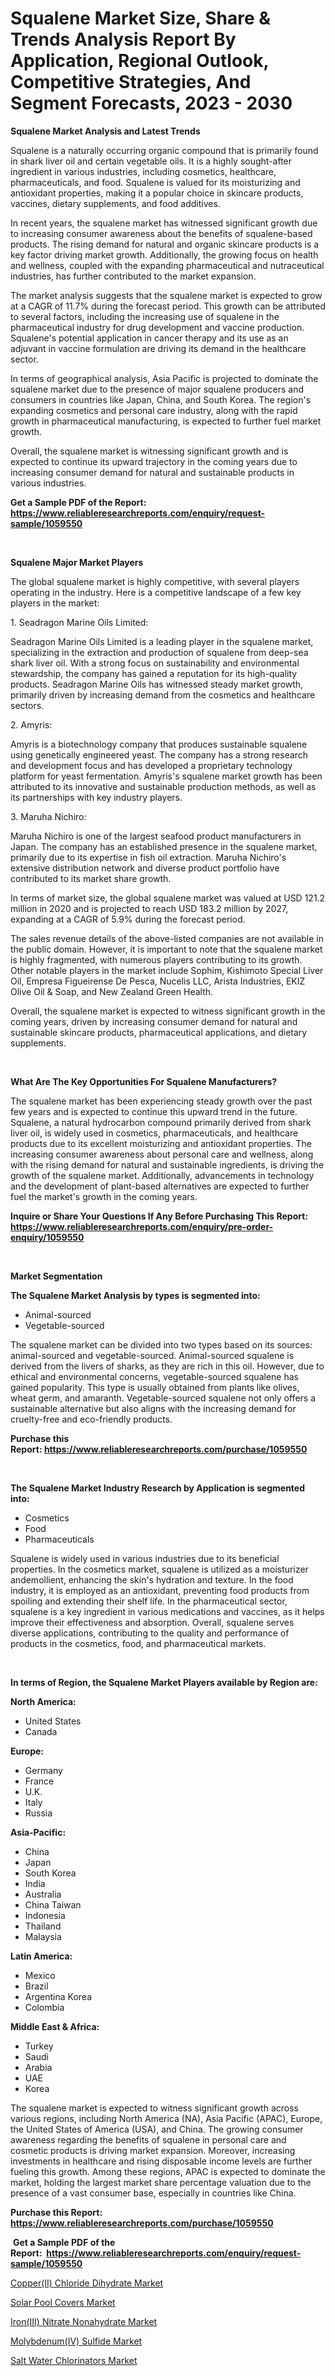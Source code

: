 <p><h1>Squalene Market Size, Share & Trends Analysis Report By Application, Regional Outlook, Competitive Strategies, And Segment Forecasts, 2023 - 2030</h1></p><p><strong>Squalene Market Analysis and Latest Trends</strong></p>
<p><p>Squalene is a naturally occurring organic compound that is primarily found in shark liver oil and certain vegetable oils. It is a highly sought-after ingredient in various industries, including cosmetics, healthcare, pharmaceuticals, and food. Squalene is valued for its moisturizing and antioxidant properties, making it a popular choice in skincare products, vaccines, dietary supplements, and food additives.</p><p>In recent years, the squalene market has witnessed significant growth due to increasing consumer awareness about the benefits of squalene-based products. The rising demand for natural and organic skincare products is a key factor driving market growth. Additionally, the growing focus on health and wellness, coupled with the expanding pharmaceutical and nutraceutical industries, has further contributed to the market expansion.</p><p>The market analysis suggests that the squalene market is expected to grow at a CAGR of 11.7% during the forecast period. This growth can be attributed to several factors, including the increasing use of squalene in the pharmaceutical industry for drug development and vaccine production. Squalene's potential application in cancer therapy and its use as an adjuvant in vaccine formulation are driving its demand in the healthcare sector.</p><p>In terms of geographical analysis, Asia Pacific is projected to dominate the squalene market due to the presence of major squalene producers and consumers in countries like Japan, China, and South Korea. The region's expanding cosmetics and personal care industry, along with the rapid growth in pharmaceutical manufacturing, is expected to further fuel market growth.</p><p>Overall, the squalene market is witnessing significant growth and is expected to continue its upward trajectory in the coming years due to increasing consumer demand for natural and sustainable products in various industries.</p></p>
<p><strong>Get a Sample PDF of the Report:&nbsp; <a href="https://www.reliableresearchreports.com/enquiry/request-sample/1059550">https://www.reliableresearchreports.com/enquiry/request-sample/1059550</a></strong></p>
<p>&nbsp;</p>
<p><strong>Squalene Major Market Players</strong></p>
<p><p>The global squalene market is highly competitive, with several players operating in the industry. Here is a competitive landscape of a few key players in the market:</p><p>1. Seadragon Marine Oils Limited:</p><p>Seadragon Marine Oils Limited is a leading player in the squalene market, specializing in the extraction and production of squalene from deep-sea shark liver oil. With a strong focus on sustainability and environmental stewardship, the company has gained a reputation for its high-quality products. Seadragon Marine Oils has witnessed steady market growth, primarily driven by increasing demand from the cosmetics and healthcare sectors.</p><p>2. Amyris:</p><p>Amyris is a biotechnology company that produces sustainable squalene using genetically engineered yeast. The company has a strong research and development focus and has developed a proprietary technology platform for yeast fermentation. Amyris's squalene market growth has been attributed to its innovative and sustainable production methods, as well as its partnerships with key industry players.</p><p>3. Maruha Nichiro:</p><p>Maruha Nichiro is one of the largest seafood product manufacturers in Japan. The company has an established presence in the squalene market, primarily due to its expertise in fish oil extraction. Maruha Nichiro's extensive distribution network and diverse product portfolio have contributed to its market share growth.</p><p>In terms of market size, the global squalene market was valued at USD 121.2 million in 2020 and is projected to reach USD 183.2 million by 2027, expanding at a CAGR of 5.9% during the forecast period.</p><p>The sales revenue details of the above-listed companies are not available in the public domain. However, it is important to note that the squalene market is highly fragmented, with numerous players contributing to its growth. Other notable players in the market include Sophim, Kishimoto Special Liver Oil, Empresa Figueirense De Pesca, Nucelis LLC, Arista Industries, EKIZ Olive Oil & Soap, and New Zealand Green Health.</p><p>Overall, the squalene market is expected to witness significant growth in the coming years, driven by increasing consumer demand for natural and sustainable skincare products, pharmaceutical applications, and dietary supplements.</p></p>
<p>&nbsp;</p>
<p><strong>What Are The Key Opportunities For Squalene Manufacturers?</strong></p>
<p><p>The squalene market has been experiencing steady growth over the past few years and is expected to continue this upward trend in the future. Squalene, a natural hydrocarbon compound primarily derived from shark liver oil, is widely used in cosmetics, pharmaceuticals, and healthcare products due to its excellent moisturizing and antioxidant properties. The increasing consumer awareness about personal care and wellness, along with the rising demand for natural and sustainable ingredients, is driving the growth of the squalene market. Additionally, advancements in technology and the development of plant-based alternatives are expected to further fuel the market's growth in the coming years.</p></p>
<p><strong>Inquire or Share Your Questions If Any Before Purchasing This Report: <a href="https://www.reliableresearchreports.com/enquiry/pre-order-enquiry/1059550">https://www.reliableresearchreports.com/enquiry/pre-order-enquiry/1059550</a></strong></p>
<p>&nbsp;</p>
<p><strong>Market Segmentation</strong></p>
<p><strong>The Squalene Market Analysis by types is segmented into:</strong></p>
<p><ul><li>Animal-sourced</li><li>Vegetable-sourced</li></ul></p>
<p><p>The squalene market can be divided into two types based on its sources: animal-sourced and vegetable-sourced. Animal-sourced squalene is derived from the livers of sharks, as they are rich in this oil. However, due to ethical and environmental concerns, vegetable-sourced squalene has gained popularity. This type is usually obtained from plants like olives, wheat germ, and amaranth. Vegetable-sourced squalene not only offers a sustainable alternative but also aligns with the increasing demand for cruelty-free and eco-friendly products.</p></p>
<p><strong>Purchase this Report:&nbsp;<a href="https://www.reliableresearchreports.com/purchase/1059550">https://www.reliableresearchreports.com/purchase/1059550</a></strong></p>
<p>&nbsp;</p>
<p><strong>The Squalene Market Industry Research by Application is segmented into:</strong></p>
<p><ul><li>Cosmetics</li><li>Food</li><li>Pharmaceuticals</li></ul></p>
<p><p>Squalene is widely used in various industries due to its beneficial properties. In the cosmetics market, squalene is utilized as a moisturizer andemollient, enhancing the skin's hydration and texture. In the food industry, it is employed as an antioxidant, preventing food products from spoiling and extending their shelf life. In the pharmaceutical sector, squalene is a key ingredient in various medications and vaccines, as it helps improve their effectiveness and absorption. Overall, squalene serves diverse applications, contributing to the quality and performance of products in the cosmetics, food, and pharmaceutical markets.</p></p>
<p>&nbsp;</p>
<p><strong>In terms of Region, the Squalene Market Players available by Region are:</strong></p>
<p>
    <p> <strong> North America: </strong>
        <ul>
            <li>United States</li>
            <li>Canada</li>
        </ul>
        </p> 
    <p> <strong> Europe: </strong>
        <ul>
            <li>Germany</li>
            <li>France</li>
            <li>U.K.</li>
            <li>Italy</li>
            <li>Russia</li>
        </ul>
        </p> 
    <p> <strong> Asia-Pacific: </strong>
        <ul>
            <li>China</li>
            <li>Japan</li>
            <li>South Korea</li>
            <li>India</li>
            <li>Australia</li>
            <li>China Taiwan</li>
            <li>Indonesia</li>
            <li>Thailand</li>
            <li>Malaysia</li>
        </ul>
        </p> 
    <p> <strong> Latin America: </strong>
        <ul>
            <li>Mexico</li>
            <li>Brazil</li>
            <li>Argentina Korea</li>
            <li>Colombia</li>
        </ul>
        </p> 
    <p> <strong> Middle East & Africa: </strong>
        <ul>
            <li>Turkey</li>
            <li>Saudi</li>
            <li>Arabia</li>
            <li>UAE</li>
            <li>Korea</li>
        </ul>
    </p>
    </p>
<p><p>The squalene market is expected to witness significant growth across various regions, including North America (NA), Asia Pacific (APAC), Europe, the United States of America (USA), and China. The growing consumer awareness regarding the benefits of squalene in personal care and cosmetic products is driving market expansion. Moreover, increasing investments in healthcare and rising disposable income levels are further fueling this growth. Among these regions, APAC is expected to dominate the market, holding the largest market share percentage valuation due to the presence of a vast consumer base, especially in countries like China.</p></p>
<p><strong>Purchase this Report: <a href="https://www.reliableresearchreports.com/purchase/1059550">https://www.reliableresearchreports.com/purchase/1059550</a></strong></p>
<p>&nbsp;<strong>Get a Sample PDF of the Report:&nbsp;&nbsp;<a href="https://www.reliableresearchreports.com/enquiry/request-sample/1059550">https://www.reliableresearchreports.com/enquiry/request-sample/1059550</a></strong></p>
<p><strong></strong></p>
<p><p><a href="https://www.linkedin.com/pulse/copperii-chloride-dihydrate-market-share-amp-new-1roxe/">Copper(II) Chloride Dihydrate Market</a></p><p><a href="https://medium.com/@peatebilly85475/solar-pool-covers-market-size-growth-forecast-2023-2030-f66929059a95">Solar Pool Covers Market</a></p><p><a href="https://www.linkedin.com/pulse/ironiii-nitrate-nonahydrate-market-insights-players-jkuke/">Iron(III) Nitrate Nonahydrate Market</a></p><p><a href="https://www.linkedin.com/pulse/molybdenumiv-sulfide-market-research-report-provides-thorough-lz9ie/">Molybdenum(IV) Sulfide Market</a></p><p><a href="https://medium.com/@rombilly2345/salt-water-chlorinators-market-size-growth-forecast-2023-2030-61b9211b4595">Salt Water Chlorinators Market</a></p></p>